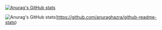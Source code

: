 [![Anurag's GitHub stats](https://github-readme-stats.vercel.app/api?username=salomonhotegni)](https://github.com/anuraghazra/github-readme-stats)

![Anurag's GitHub stats](https://github-readme-stats.vercel.app/api?username=salomonhotegni&show_icons=true&theme=radical)(https://github.com/anuraghazra/github-readme-stats)

